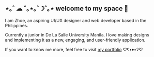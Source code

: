 ## ⋆｡˚ ☁︎ ˚｡⋆｡˚☽˚｡⋆ welcome to my space 🌟

I am Zhoe, an aspiring UI/UX designer and web developer based in the Philippines. 

Currently a junior in De La Salle University Manila. I love making designs and implementing it as a new, engaging, and user-friendly application.

If you want to know me more, feel free to visit [my portfolio]([https://zhoe-aeris.vercel.app/]) ♡ʕ•ᴥ•ʔ♡
